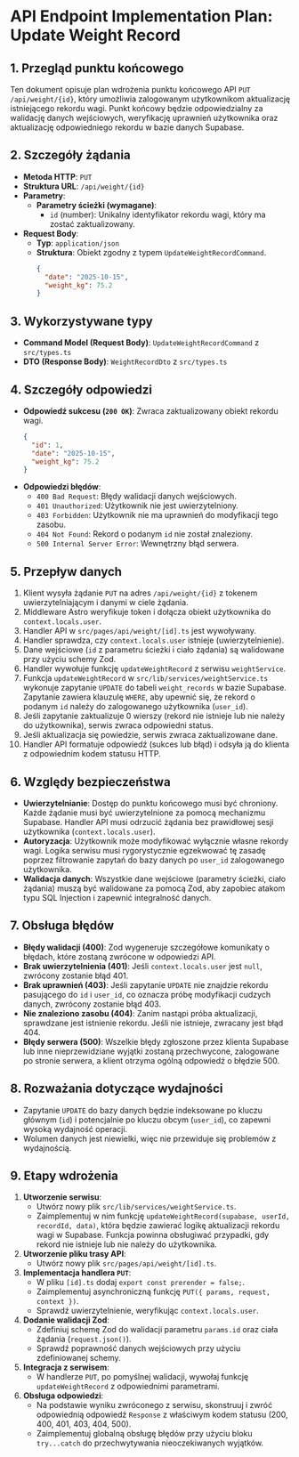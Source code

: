 # API Endpoint Implementation Plan: Update Weight Record

## 1. Przegląd punktu końcowego
Ten dokument opisuje plan wdrożenia punktu końcowego API `PUT /api/weight/{id}`, który umożliwia zalogowanym użytkownikom aktualizację istniejącego rekordu wagi. Punkt końcowy będzie odpowiedzialny za walidację danych wejściowych, weryfikację uprawnień użytkownika oraz aktualizację odpowiedniego rekordu w bazie danych Supabase.

## 2. Szczegóły żądania
- **Metoda HTTP**: `PUT`
- **Struktura URL**: `/api/weight/{id}`
- **Parametry**:
  - **Parametry ścieżki (wymagane)**:
    - `id` (number): Unikalny identyfikator rekordu wagi, który ma zostać zaktualizowany.
- **Request Body**:
  - **Typ**: `application/json`
  - **Struktura**: Obiekt zgodny z typem `UpdateWeightRecordCommand`.
    ```json
    {
      "date": "2025-10-15",
      "weight_kg": 75.2
    }
    ```

## 3. Wykorzystywane typy
- **Command Model (Request Body)**: `UpdateWeightRecordCommand` z `src/types.ts`
- **DTO (Response Body)**: `WeightRecordDto` z `src/types.ts`

## 4. Szczegóły odpowiedzi
- **Odpowiedź sukcesu (`200 OK`)**: Zwraca zaktualizowany obiekt rekordu wagi.
  ```json
  {
    "id": 1,
    "date": "2025-10-15",
    "weight_kg": 75.2
  }
  ```
- **Odpowiedzi błędów**:
  - `400 Bad Request`: Błędy walidacji danych wejściowych.
  - `401 Unauthorized`: Użytkownik nie jest uwierzytelniony.
  - `403 Forbidden`: Użytkownik nie ma uprawnień do modyfikacji tego zasobu.
  - `404 Not Found`: Rekord o podanym `id` nie został znaleziony.
  - `500 Internal Server Error`: Wewnętrzny błąd serwera.

## 5. Przepływ danych
1. Klient wysyła żądanie `PUT` na adres `/api/weight/{id}` z tokenem uwierzytelniającym i danymi w ciele żądania.
2. Middleware Astro weryfikuje token i dołącza obiekt użytkownika do `context.locals.user`.
3. Handler API w `src/pages/api/weight/[id].ts` jest wywoływany.
4. Handler sprawdza, czy `context.locals.user` istnieje (uwierzytelnienie).
5. Dane wejściowe (`id` z parametru ścieżki i ciało żądania) są walidowane przy użyciu schemy Zod.
6. Handler wywołuje funkcję `updateWeightRecord` z serwisu `weightService`.
7. Funkcja `updateWeightRecord` w `src/lib/services/weightService.ts` wykonuje zapytanie `UPDATE` do tabeli `weight_records` w bazie Supabase. Zapytanie zawiera klauzulę `WHERE`, aby upewnić się, że rekord o podanym `id` należy do zalogowanego użytkownika (`user_id`).
8. Jeśli zapytanie zaktualizuje 0 wierszy (rekord nie istnieje lub nie należy do użytkownika), serwis zwraca odpowiedni status.
9. Jeśli aktualizacja się powiedzie, serwis zwraca zaktualizowane dane.
10. Handler API formatuje odpowiedź (sukces lub błąd) i odsyła ją do klienta z odpowiednim kodem statusu HTTP.

## 6. Względy bezpieczeństwa
- **Uwierzytelnianie**: Dostęp do punktu końcowego musi być chroniony. Każde żądanie musi być uwierzytelnione za pomocą mechanizmu Supabase. Handler API musi odrzucić żądania bez prawidłowej sesji użytkownika (`context.locals.user`).
- **Autoryzacja**: Użytkownik może modyfikować wyłącznie własne rekordy wagi. Logika serwisu musi rygorystycznie egzekwować tę zasadę poprzez filtrowanie zapytań do bazy danych po `user_id` zalogowanego użytkownika.
- **Walidacja danych**: Wszystkie dane wejściowe (parametry ścieżki, ciało żądania) muszą być walidowane za pomocą Zod, aby zapobiec atakom typu SQL Injection i zapewnić integralność danych.

## 7. Obsługa błędów
- **Błędy walidacji (400)**: Zod wygeneruje szczegółowe komunikaty o błędach, które zostaną zwrócone w odpowiedzi API.
- **Brak uwierzytelnienia (401)**: Jeśli `context.locals.user` jest `null`, zwrócony zostanie błąd 401.
- **Brak uprawnień (403)**: Jeśli zapytanie `UPDATE` nie znajdzie rekordu pasującego do `id` i `user_id`, co oznacza próbę modyfikacji cudzych danych, zwrócony zostanie błąd 403.
- **Nie znaleziono zasobu (404)**: Zanim nastąpi próba aktualizacji, sprawdzane jest istnienie rekordu. Jeśli nie istnieje, zwracany jest błąd 404.
- **Błędy serwera (500)**: Wszelkie błędy zgłoszone przez klienta Supabase lub inne nieprzewidziane wyjątki zostaną przechwycone, zalogowane po stronie serwera, a klient otrzyma ogólną odpowiedź o błędzie 500.

## 8. Rozważania dotyczące wydajności
- Zapytanie `UPDATE` do bazy danych będzie indeksowane po kluczu głównym (`id`) i potencjalnie po kluczu obcym (`user_id`), co zapewni wysoką wydajność operacji.
- Wolumen danych jest niewielki, więc nie przewiduje się problemów z wydajnością.

## 9. Etapy wdrożenia
1.  **Utworzenie serwisu**:
    -   Utwórz nowy plik `src/lib/services/weightService.ts`.
    -   Zaimplementuj w nim funkcję `updateWeightRecord(supabase, userId, recordId, data)`, która będzie zawierać logikę aktualizacji rekordu wagi w Supabase. Funkcja powinna obsługiwać przypadki, gdy rekord nie istnieje lub nie należy do użytkownika.
2.  **Utworzenie pliku trasy API**:
    -   Utwórz nowy plik `src/pages/api/weight/[id].ts`.
3.  **Implementacja handlera `PUT`**:
    -   W pliku `[id].ts` dodaj `export const prerender = false;`.
    -   Zaimplementuj asynchroniczną funkcję `PUT({ params, request, context })`.
    -   Sprawdź uwierzytelnienie, weryfikując `context.locals.user`.
4.  **Dodanie walidacji Zod**:
    -   Zdefiniuj schemę Zod do walidacji parametru `params.id` oraz ciała żądania (`request.json()`).
    -   Sprawdź poprawność danych wejściowych przy użyciu zdefiniowanej schemy.
5.  **Integracja z serwisem**:
    -   W handlerze `PUT`, po pomyślnej walidacji, wywołaj funkcję `updateWeightRecord` z odpowiednimi parametrami.
6.  **Obsługa odpowiedzi**:
    -   Na podstawie wyniku zwróconego z serwisu, skonstruuj i zwróć odpowiednią odpowiedź `Response` z właściwym kodem statusu (200, 400, 401, 403, 404, 500).
    -   Zaimplementuj globalną obsługę błędów przy użyciu bloku `try...catch` do przechwytywania nieoczekiwanych wyjątków.
